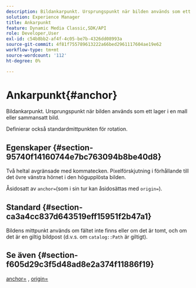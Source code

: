 ```yaml
---
description: Bildankarpunkt. Ursprungspunkt när bilden används som ett lager i en mall eller sammansatt bild.
solution: Experience Manager
title: Ankarpunkt
feature: Dynamic Media Classic,SDK/API
role: Developer,User
exl-id: c54b8bb2-af4f-4c05-be7b-4326dd08993a
source-git-commit: 4f81f755789613222a66bed2961117604ae19e62
workflow-type: tm+mt
source-wordcount: '112'
ht-degree: 0%

---
```


# Ankarpunkt{#anchor}

Bildankarpunkt. Ursprungspunkt när bilden används som ett lager i en mall eller sammansatt bild.

Definierar också standardmittpunkten för rotation.

## Egenskaper {#section-95740f14160744e7bc763094b8be40d8}

Två heltal avgränsade med kommatecken. Pixelförskjutning i förhållande till det övre vänstra hörnet i den högupplösta bilden.

Åsidosatt av `anchor=`(som i sin tur kan åsidosättas med `origin=`).

## Standard {#section-ca3a4cc837d643519eff15951f2b47a1}

Bildens mittpunkt används om fältet inte finns eller om det är tomt, och om det är en giltig bildpost (d.v.s. om `catalog::Path` är giltigt).

## Se även {#section-f605d29c3f5d48ad8e2a374f11886f19}

[anchor=](/help/aem-is-ir-api/is-api/http-ref/image-serving-api-ref/c-http-protocol-reference/c-command-reference/r-anchor.md) , [origin=](/help/aem-is-ir-api/is-api/http-ref/image-serving-api-ref/c-http-protocol-reference/c-command-reference/r-origin.md)
